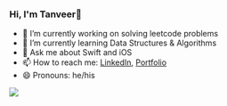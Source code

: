 ### Hi, I'm Tanveer👋

- 🔭 I’m currently working on solving leetcode problems
- 🌱 I’m currently learning Data Structures & Algorithms
- 💬 Ask me about Swift and iOS
- 📫 How to reach me: [LinkedIn](https://www.linkedin.com/in/tanver), [Portfolio](https://tanveer.io)
- 😄 Pronouns: he/his

<img src="https://github-readme-stats.vercel.app/api?username=tanveer&&show_icons=true&title_color=ffffff&icon_color=bb2acf&text_color=daf7dc&bg_color=1c1c1c" />
